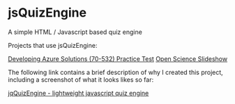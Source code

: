 # jsQuizEngine
A simple HTML / Javascript based quiz engine

Projects that use jsQuizEngine:

[Developing Azure Solutions (70-532) Practice Test](http://crpietschmann.github.io/Azure-70-532-Practice-Test/)
[Open Science Slideshow](http://jczerwinski.github.io/open-science-slideshow)


The following link contains a brief description of why I created this project, including a screenshot of what it looks likes so far:

[jqQuizEngine - lightweight javascript quiz engine](http://pietschsoft.com/post/2015/04/14/jsQuizEngine-lightweight-javascript-quiz-engine)
